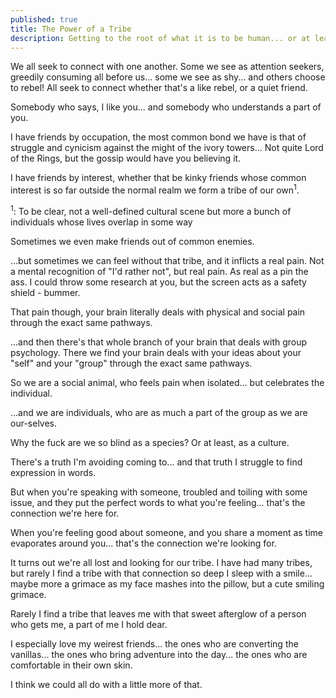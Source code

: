 ```yaml
---
published: true
title: The Power of a Tribe
description: Getting to the root of what it is to be human... or at least a part of it.
---
```


We all seek to connect with one another. Some we see as attention seekers, greedily consuming all before us... some we see as shy... and others choose to rebel! All seek to connect whether that's a like rebel, or a quiet friend.

Somebody who says, I like you... and somebody who understands a part of you.

I have friends by occupation, the most common bond we have is that of struggle and cynicism against the might of the ivory towers... Not quite Lord of the Rings, but the gossip would have you believing it.

I have friends by interest, whether that be kinky friends whose common interest is so far outside the normal realm we form a tribe of our own<sup>1</sup>. 

<sup>1</sup>: To be clear, not a well-defined cultural scene but more a bunch of individuals whose lives overlap in some way

Sometimes we even make friends out of common enemies. 

...but sometimes we can feel without that tribe, and it inflicts a real pain. Not a mental recognition of "I'd rather not", but real pain. As real as a pin the ass. I could throw some research at you, but the screen acts as a safety shield - bummer.

That pain though, your brain literally deals with physical and social pain through the exact same pathways.

...and then there's that whole branch of your brain that deals with group psychology. There we find your brain deals with your ideas about your "self" and your "group" through the exact same pathways.

So we are a social animal, who feels pain when isolated... but celebrates the individual.

...and we are individuals, who are as much a part of the group as we are our-selves.

Why the fuck are we so blind as a species? Or at least, as a culture.

There's a truth I'm avoiding coming to... and that truth I struggle to find expression in words.

But when you're speaking with someone, troubled and toiling with some issue, and they put the perfect words to what you're feeling... that's the connection we're here for.

When you're feeling good about someone, and you share a moment as time evaporates around you... that's the connection we're looking for.

It turns out we're all lost and looking for our tribe. I have had many tribes, but rarely I find a tribe with that connection so deep I sleep with a smile... maybe more a grimace as my face mashes into the pillow, but a cute smiling grimace.

Rarely I find a tribe that leaves me with that sweet afterglow of a person who gets me, a part of me I hold dear.

I especially love my weirest friends... the ones who are converting the vanillas... the ones who bring adventure into the day... the ones who are comfortable in their own skin.

I think we could all do with a little more of that.